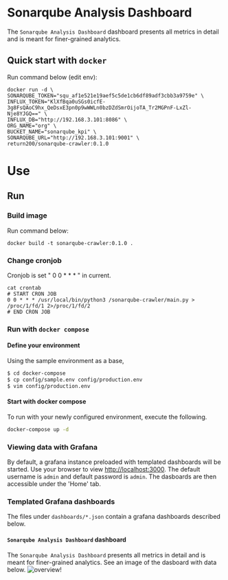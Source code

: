 # Sonarqube Analysis Dashboard
The `Sonarqube Analysis Dashboard` dashboard presents all metrics in detail and is meant for finer-grained analytics.

## Quick start with `docker`
Run command below (edit env):
```
docker run -d \
SONARQUBE_TOKEN="squ_af1e521e19aef5c5de1cb6df89adf3cbb3a9759e" \
INFLUX_TOKEN="KlXfBqa0uSGs0icfE-3g8FsQAoC9hx_QeDsxE3pn0p9wWWLn0bzDZdSmrOijoTA_Tr2MGPnF-LxZl-Nje8YJGQ==" \
INFLUX_DB="http://192.168.3.101:8086" \
ORG_NAME="org" \
BUCKET_NAME="sonarqube_kpi" \
SONARQUBE_URL="http://192.168.3.101:9001" \
return200/sonarqube-crawler:0.1.0
```

# Use

## Run

### Build image
Run command below:
```
docker build -t sonarqube-crawler:0.1.0 .
```
### Change cronjob
Cronjob is set " 0 0 * * * " in current.
```
cat crontab
# START CRON JOB
0 0 * * * /usr/local/bin/python3 /sonarqube-crawler/main.py > /proc/1/fd/1 2>/proc/1/fd/2
# END CRON JOB
```

### Run with `docker compose`

#### Define your environment

Using the sample environment as a base, 

```bash
$ cd docker-compose
$ cp config/sample.env config/production.env
$ vim config/production.env
```
#### Start with docker compose 
To run with your newly configured environment, execute the following.

```bash
docker-compose up -d
```
### Viewing data with Grafana
By default, a grafana instance preloaded with templated dashboards will be started. Use your browser to view [http://localhost:3000](http://localhost:3000). The default username is `admin` and default password is `admin`. The dasboards are then accessible under the 'Home' tab.

### Templated Grafana dashboards

The files under `dashboards/*.json` contain a grafana dashboards described below.

#### `Sonarqube Analysis Dashboard` dashboard

The `Sonarqube Analysis Dashboard` presents all metrics in detail and is meant for finer-grained analytics. See an image of the dasboard with data below.
![overview!](https://github.com/return200-ok/sonarqube-influx-collector/blob/master/assets/Sonarqube-Analysis-Dashboard.png?raw=true)